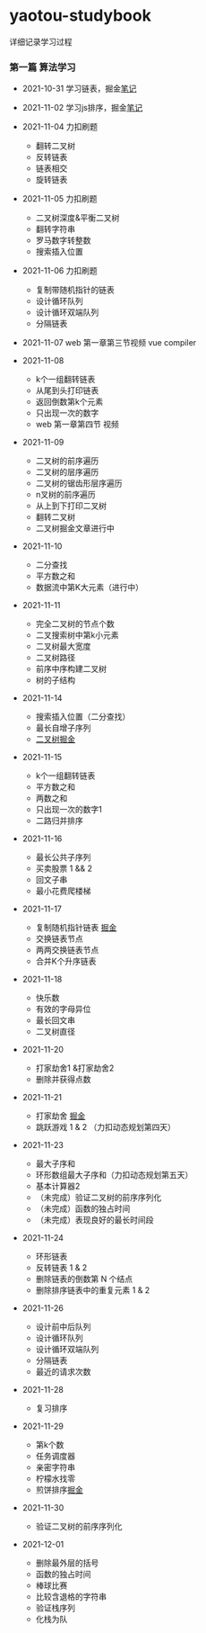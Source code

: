 # yaotou-studybook
详细记录学习过程
### 第一篇 算法学习
  - 2021-10-31
  学习链表，掘金[笔记](https://juejin.cn/post/7025191838483120159)
  
  - 2021-11-02
  学习js排序，掘金[笔记](https://juejin.cn/post/7026010608042508324/)

  - 2021-11-04 力扣刷题 
    - 翻转二叉树
    - 反转链表
    - 链表相交
    - 旋转链表

  - 2021-11-05 力扣刷题 
    - 二叉树深度&平衡二叉树
    - 翻转字符串
    - 罗马数字转整数
    - 搜索插入位置
  
  - 2021-11-06 力扣刷题 
    - 复制带随机指针的链表
    - 设计循环队列
    - 设计循环双端队列
    - 分隔链表
  - 2021-11-07 
    web 第一章第三节视频 vue compiler

  - 2021-11-08
    - k个一组翻转链表
    - 从尾到头打印链表
    - 返回倒数第k个元素
    - 只出现一次的数字
    - web 第一章第四节 视频

  - 2021-11-09
    - 二叉树的前序遍历
    - 二叉树的层序遍历
    - 二叉树的锯齿形层序遍历
    - n叉树的前序遍历
    - 从上到下打印二叉树
    - 翻转二叉树
    - 二叉树掘金文章进行中

  - 2021-11-10
    - 二分查找
    - 平方数之和
    - 数据流中第K大元素（进行中）

  - 2021-11-11
    - 完全二叉树的节点个数
    - 二叉搜索树中第k小元素
    - 二叉树最大宽度
    - 二叉树路径
    - 前序中序构建二叉树
    - 树的子结构

  - 2021-11-14
    - 搜索插入位置（二分查找）
    - 最长自增子序列
    - [二叉树掘金](https://juejin.cn/post/7030448257692073991)

  - 2021-11-15
    - k个一组翻转链表
    - 平方数之和
    - 两数之和
    - 只出现一次的数字1
    - 二路归并排序
  
  - 2021-11-16
    - 最长公共子序列
    - 买卖股票 1 && 2
    - 回文子串
    - 最小花费爬楼梯

  - 2021-11-17
    - 复制随机指针链表 [掘金](https://juejin.cn/post/7031535165897703438)
    - 交换链表节点
    - 两两交换链表节点
    - 合并K个升序链表

  - 2021-11-18
    - 快乐数
    - 有效的字母异位
    - 最长回文串
    - 二叉树直径

  - 2021-11-20
    - 打家劫舍1 &打家劫舍2
    - 删除并获得点数

  - 2021-11-21
    - 打家劫舍 [掘金](https://juejin.cn/post/7033010950856769549)
    - 跳跃游戏 1 & 2 （力扣动态规划第四天）

  - 2021-11-23
    - 最大子序和
    - 环形数组最大子序和（力扣动态规划第五天）
    - 基本计算器2
    - （未完成）验证二叉树的前序序列化 
    - （未完成）函数的独占时间
    - （未完成）表现良好的最长时间段

  - 2021-11-24
    - 环形链表
    - 反转链表 1 & 2
    - 删除链表的倒数第 N 个结点
    - 删除排序链表中的重复元素 1 & 2

  - 2021-11-26
    - 设计前中后队列
    - 设计循环队列
    - 设计循环双端队列
    - 分隔链表
    - 最近的请求次数
  
  - 2021-11-28
    - 复习排序

  - 2021-11-29
    - 第k个数
    - 任务调度器
    - 亲密字符串
    - 柠檬水找零
    - 煎饼排序[掘金](https://juejin.cn/post/7036022326193815565)
  
  - 2021-11-30
    - 验证二叉树的前序序列化

  - 2021-12-01
    - 删除最外层的括号
    - 函数的独占时间
    - 棒球比赛
    - 比较含退格的字符串
    - 验证栈序列
    - 化栈为队